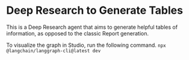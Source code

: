 # Deep Research to Generate Tables

This is a Deep Research agent that aims to generate helpful tables of information, as opposed to the classic Report generation.

To visualize the graph in Studio, run the following command.
`npx @langchain/langgraph-cli@latest dev`